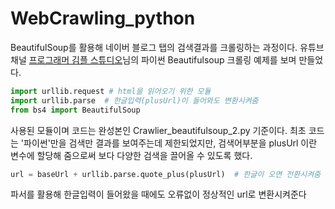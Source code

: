 # WebCrawling_python
BeautifulSoup를 활용해 네이버 블로그 탭의 검색결과를 크롤링하는 과정이다. 유튜브 채널 [프로그래머 김플 스튜디오](https://www.youtube.com/channel/UCdNSo3yB5-FRTFGbUNKNnwQ)님의 파이썬 Beautifulsoup 크롤링 예제를 보며 만들었다.

```python
import urllib.request # html을 읽어오기 위한 모듈
import urllib.parse  # 한글입력(plusUrl)이 들어와도 변환시켜줌
from bs4 import BeautifulSoup
```
사용된 모듈이며 코드는 완성본인 Crawlier_beautifulsoup_2.py 기준이다. 최초 코드는 '파이썬'만을 검색만 결과를 보여주는데 제한되었지만, 검색어부분을 plusUrl 이란 변수에 할당해 줌으로써 보다 다양한 검색을 끌어올 수 있도록 했다.   

```python
url = baseUrl + urllib.parse.quote_plus(plusUrl)  # 한글이 오면 전환시켜줌
```
파서를 활용해 한글입력이 들어왔을 때에도 오류없이 정상적인 url로 변환시켜준다
